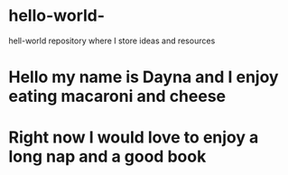 # hello-world-
hell-world repository where I store ideas and resources 
# Hello my name is Dayna and I enjoy eating macaroni and cheese
# Right now I would love to enjoy a long nap and a good book 

